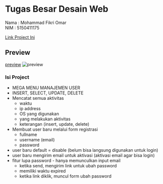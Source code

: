 # Tugas Besar Desain Web
Nama : Mohammad Fikri Omar <br>
NIM  : 5150411175 <br>

[Link Project Ini](https://git.io/tubesweb5150411175)

## Preview
[preview](https://i.imgur.com/lRClKao.gif)
![preview](https://i.imgur.com/XJ5EIRe.gif)

### Isi Project
- MEGA MENU MANAJEMEN USER
- INSERT, SELECT, UPDATE, DELETE
- Mencatat semua aktivitas
	- waktu
	- ip address
	- OS yang digunakan
	- yang melakukan aktivitas
	- keterangan (insert, update, delete)
- Membuat user baru melalui form registrasi
	- fullname
	- username (email)
	- password
- user baru default = disable (belum bisa langsung digunakan untuk login)
- user baru mengirim email untuk aktivasi (aktivasi email agar bisa login)
- fitur lupa password - hanya memunculkan input email
	- ketika send, mengirim link untuk ubah password
	- memiliki waktu expired
	- ketika link diklik, muncul form ubah password
